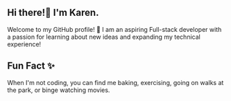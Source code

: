 ## Hi there!👋 I'm Karen.

 Welcome to my GitHub profile! 💫
 I am an aspiring Full-stack developer with a passion for learning about new ideas and expanding my technical experience!

## Fun Fact ✨
When I'm not coding, you can find me baking, exercising, going on walks at the park, or binge watching movies.

<!--
**Kareen-dotcom/Kareen-dotcom** is a ✨ _special_ ✨ repository because its `README.md` (this file) appears on your GitHub profile.

Here are some ideas to get you started:

- 🔭 I’m currently working on ...
- 🌱 I’m currently learning ...
- 👯 I’m looking to collaborate on ...
- 🤔 I’m looking for help with ...
- 💬 Ask me about ...
- 📫 How to reach me: ...
- 😄 Pronouns: ...
- ⚡ Fun fact: ...
-->
